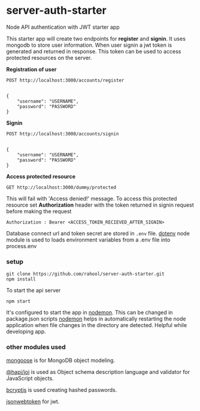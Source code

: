 # server-auth-starter

Node API authentication with JWT starter app

This starter app will create two endpoints for **register** and **signin**. It uses mongodb to store user information.
When user signin a jwt token is generated and returned in response. This token can be used to access protected resources on the server.

**Registration of user**
```
POST http://localhost:3000/accounts/register


{
	"username": "USERNAME",
	"password": "PASSWORD"
}
```

**Signin**
```
POST http://localhost:3000/accounts/signin


{
	"username": "USERNAME",
	"password": "PASSWORD"
}
```


**Access protected resource**
```
GET http://localhost:3000/dummy/protected
```

This will fail with 'Access denied!' message.
To access this protected resource set **Authorization** header with the token returned in signin request before making the request
```
Authorization : Bearer <ACCESS_TOKEN_RECIEVED_AFTER_SIGNIN>
```

Database connect url and token secret are stored in `.env` file.
[dotenv](https://github.com/motdotla/dotenv) node module is used to loads environment variables from a .env file into process.env




### setup
```
git clone https://github.com/rahool/server-auth-starter.git
npm install
```

To start the api server
```
npm start
```
It's configured to start the app in [nodemon](https://github.com/remy/nodemon). This can be changed in package.json scripts
[nodemon](https://github.com/remy/nodemon) helps in automatically restarting the node application when file changes in the directory are detected. 
Helpful while developing app.


### other modules used
[mongoose](https://github.com/Automattic/mongoose) is for MongoDB object modeling.

[@hapi/joi](https://github.com/hapijs/joi) is used as Object schema description language and validator for JavaScript objects.

[bcryptjs](https://github.com/dcodeIO/bcrypt.js) is used creating hashed passwords.

[jsonwebtoken](https://github.com/auth0/node-jsonwebtoken) for jwt.

# 
